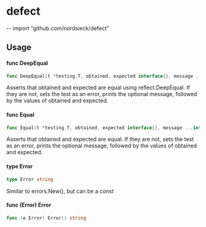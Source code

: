 # defect
--
    import "github.com/nordsieck/defect"


## Usage

#### func  DeepEqual

```go
func DeepEqual(t *testing.T, obtained, expected interface{}, message ...interface{})
```
Asserts that obtained and expected are equal using reflect.DeepEqual. If they
are not, sets the test as an error, prints the optional message, followed by the
values of obtained and expected.

#### func  Equal

```go
func Equal(t *testing.T, obtained, expected interface{}, message ...interface{})
```
Asserts that obtained and expected are equal. If they are not, sets the test as
an error, prints the optional message, followed by the values of obtained and
expected.

#### type Error

```go
type Error string
```

Similar to errors.New(), but can be a const

#### func (Error) Error

```go
func (e Error) Error() string
```
